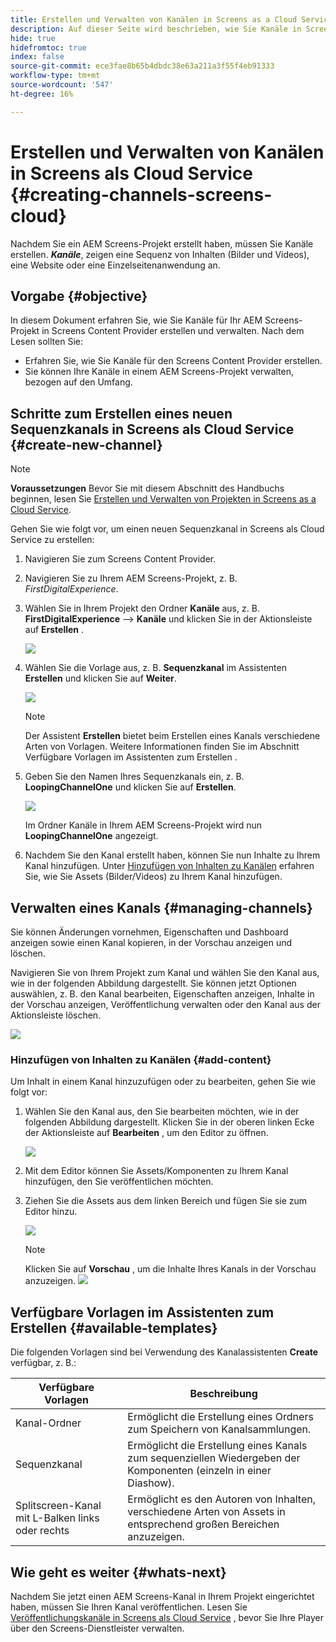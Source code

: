 ```yaml
---
title: Erstellen und Verwalten von Kanälen in Screens as a Cloud Service
description: Auf dieser Seite wird beschrieben, wie Sie Kanäle in Screens as a Cloud Service erstellen und verwalten.
hide: true
hidefromtoc: true
index: false
source-git-commit: ece3fae8b65b4dbdc38e63a211a3f55f4eb91333
workflow-type: tm+mt
source-wordcount: '547'
ht-degree: 16%

---
```



# Erstellen und Verwalten von Kanälen in Screens als Cloud Service {#creating-channels-screens-cloud}

Nachdem Sie ein AEM Screens-Projekt erstellt haben, müssen Sie Kanäle erstellen.
***Kanäle***, zeigen eine Sequenz von Inhalten (Bilder und Videos), eine Website oder eine Einzelseitenanwendung an.

## Vorgabe {#objective}

In diesem Dokument erfahren Sie, wie Sie Kanäle für Ihr AEM Screens-Projekt in Screens Content Provider erstellen und verwalten. Nach dem Lesen sollten Sie:

* Erfahren Sie, wie Sie Kanäle für den Screens Content Provider erstellen.
* Sie können Ihre Kanäle in einem AEM Screens-Projekt verwalten, bezogen auf den Umfang.

## Schritte zum Erstellen eines neuen Sequenzkanals in Screens als Cloud Service {#create-new-channel}

>[!NOTE]
>**Voraussetzungen**
>Bevor Sie mit diesem Abschnitt des Handbuchs beginnen, lesen Sie [Erstellen und Verwalten von Projekten in Screens as a Cloud Service](/help/screens-cloud/creating-content/creating-projects-screens-cloud.md).

Gehen Sie wie folgt vor, um einen neuen Sequenzkanal in Screens als Cloud Service zu erstellen:

1. Navigieren Sie zum Screens Content Provider.

1. Navigieren Sie zu Ihrem AEM Screens-Projekt, z. B. *FirstDigitalExperience*.

1. Wählen Sie in Ihrem Projekt den Ordner **Kanäle** aus, z. B. **FirstDigitalExperience** —> **Kanäle** und klicken Sie in der Aktionsleiste auf **Erstellen** .

   ![](/help/screens-cloud/assets/create-content/channel-create1.png)

1. Wählen Sie die Vorlage aus, z. B. **Sequenzkanal** im Assistenten **Erstellen** und klicken Sie auf **Weiter**.

   ![](/help/screens-cloud/assets/create-content/channel-create2.png)
   >[!NOTE]
   > Der Assistent **Erstellen** bietet beim Erstellen eines Kanals verschiedene Arten von Vorlagen. Weitere Informationen finden Sie im Abschnitt Verfügbare Vorlagen im Assistenten zum Erstellen .

1. Geben Sie den Namen Ihres Sequenzkanals ein, z. B. **LoopingChannelOne** und klicken Sie auf **Erstellen**.

   ![](/help/screens-cloud/assets/create-content/channel-create3.png)

   Im Ordner Kanäle in Ihrem AEM Screens-Projekt wird nun **LoopingChannelOne** angezeigt.

1. Nachdem Sie den Kanal erstellt haben, können Sie nun Inhalte zu Ihrem Kanal hinzufügen. Unter [Hinzufügen von Inhalten zu Kanälen](#add-content) erfahren Sie, wie Sie Assets (Bilder/Videos) zu Ihrem Kanal hinzufügen.

## Verwalten eines Kanals {#managing-channels}

Sie können Änderungen vornehmen, Eigenschaften und Dashboard anzeigen sowie einen Kanal kopieren, in der Vorschau anzeigen und löschen.

Navigieren Sie von Ihrem Projekt zum Kanal und wählen Sie den Kanal aus, wie in der folgenden Abbildung dargestellt. Sie können jetzt Optionen auswählen, z. B. den Kanal bearbeiten, Eigenschaften anzeigen, Inhalte in der Vorschau anzeigen, Veröffentlichung verwalten oder den Kanal aus der Aktionsleiste löschen.

![](/help/screens-cloud/assets/create-content/channelprop1.png)

### Hinzufügen von Inhalten zu Kanälen {#add-content}

Um Inhalt in einem Kanal hinzuzufügen oder zu bearbeiten, gehen Sie wie folgt vor:

1. Wählen Sie den Kanal aus, den Sie bearbeiten möchten, wie in der folgenden Abbildung dargestellt. Klicken Sie in der oberen linken Ecke der Aktionsleiste auf **Bearbeiten** , um den Editor zu öffnen.

   ![](/help/screens-cloud/assets/create-content/edit-channel1.png)

1. Mit dem Editor können Sie Assets/Komponenten zu Ihrem Kanal hinzufügen, den Sie veröffentlichen möchten.

1. Ziehen Sie die Assets aus dem linken Bereich und fügen Sie sie zum Editor hinzu.

   ![](/help/screens-cloud/assets/create-content/edit-channel2.png)

   >[!NOTE]
   >Klicken Sie auf **Vorschau** , um die Inhalte Ihres Kanals in der Vorschau anzuzeigen.
   >![](/help/screens-cloud/assets/create-content/edit-channelpreview.png)

## Verfügbare Vorlagen im Assistenten zum Erstellen {#available-templates}

Die folgenden Vorlagen sind bei Verwendung des Kanalassistenten **Create** verfügbar, z. B.:

| Verfügbare Vorlagen | Beschreibung |
|--- |--- |
| Kanal-Ordner | Ermöglicht die Erstellung eines Ordners zum Speichern von Kanalsammlungen. |
| Sequenzkanal | Ermöglicht die Erstellung eines Kanals zum sequenziellen Wiedergeben der Komponenten (einzeln in einer Diashow). |
| Splitscreen-Kanal mit L-Balken links oder rechts | Ermöglicht es den Autoren von Inhalten, verschiedene Arten von Assets in entsprechend großen Bereichen anzuzeigen. |


## Wie geht es weiter {#whats-next}

Nachdem Sie jetzt einen AEM Screens-Kanal in Ihrem Projekt eingerichtet haben, müssen Sie Ihren Kanal veröffentlichen. Lesen Sie [Veröffentlichungskanäle in Screens als Cloud Service](/help/screens-cloud/creating-content/manage-publish.md) , bevor Sie Ihre Player über den Screens-Dienstleister verwalten.